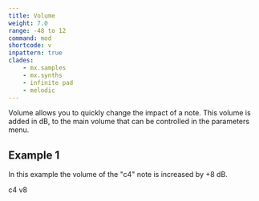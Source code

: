 ```yaml
---
title: Volume
weight: 7.0
range: -48 to 12
command: mod
shortcode: v
inpattern: true
clades:
    - mx.samples
    - mx.synths
    - infinite pad
    - melodic
---
```


Volume allows you to quickly change the impact of a note. This volume is added in dB, to the main volume that can be controlled in the parameters menu.


## Example 1

In this example the volume of the "c4" note is increased by +8 dB.

<p class="shiny">c4 v8</p>
